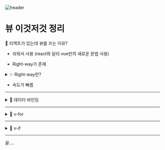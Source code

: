 ![header](https://capsule-render.vercel.app/api?type=waving&color=auto&height=300&section=header&text=뷰%20정리%20&fontSize=90&animation=fadeIn&fontAlignY=38&desc=%20이성규&descAlignY=65&descAlign=90)

# 뷰 이것저것 정리

📌 리액트가 있는데 뷰를 쓰는 이유?

- 쉬워서 사용 (react와 달리 vue만의 새로운 문법 사용)

- Right-way가 존재

<details markdown="1">
<summary>✨ Right-way란?</summary>

- for 반목문을 사용하려 할때 (mpa, forEach, for in , for of 등 여러 반복문으로 사용가능하지만 vue는 v-for에 박아넣음

- 이로인해 협헙이나 수정 관리가 편함

---

</details>

- 속도가 빠름

---
<details markdown="1">
<summary>🎨 데이터 바인딩</summary>

<br>

```javascript
document.getElementById(test).innerHTML = 데이터;
```

- vue는 이럴 필요없이 데이터보관을 하고 HTML 꽂아넣음

```javascript
<script>
export default {
  name : 'App',
  data(){
    return {
      price1 : 60
    }
  }
}

</script>
```

- 로 데이터를 보관하고 

```javascript
<p>{{ price1 }} 원</p>
```

- 데이터를 꽂으면 됨

```javascript
<template>
  <div>
    <h4 :style="스타일">XX 원룸</h4>
    <p>XX 만원</p>
  </div>
  <div>
    <h4>XX 원룸</h4>
    <p>XX 만원</p>
  </div>
</template>

<script>
export default {
  name : 'App',
  data(){
    return {
      price1 : 60,
      스타일 : 'color:red'
    }
  }
}

</script>
```

- style="" id="" class="" 에도 데이터를 꽂을 수 있음

---

</details>

---

<details markdown="1">
<summary>🧨 v-for </summary>

<br>

```javascript
<div class="menu">
  <a v-for="test in 3" :key="test">Home</a>
</div>
```

- 원하는 태그에 v-for="작명 in 반복할횟수" 를 적음
 
- key 속성은 반복문돌릴 때 필요

- 위에 코드는 a태그가 3개 생성

```javascript
<div class="menu">
  <a v-for="test in subject" :key="test">{{ test }}</a>
</div>

data(){
  return {
    subject : ['Home', 'Shop', 'About']
  }
}
```

- subject안의 자료 갯수만큼 반복

- test는 반복될 때마다 subject 안에 있던 자료들

```javascript
<div class="menu">
  <a v-for="(test,i) in subject" :key="i"> {{ test }}</a>
</div>
```

- i 가 증가하면서 subject 안에 내용이 반복 출력

```javascript
<div v-for="(a,i) in products" :key="i">
  <h4>{{products[i]}}</h4>
  <p>50만원</p>
</div>
```

- 반복문을 돌리면서 products[i]를 상품명으로 출력

```javascript
<div>
  <h4>{{products[0]}}</h4>
  <p>50만원</p>
  <button @click="신고수++">허위매물신고</button>
  <span>신고수 : {신고수}</span>
</div>
```

- @click 을 통하여 data 상승

```javascript
<div>
  <h4>{{products[0]}}</h4>
  <p>50만원</p>
  <button @click="increase()">허위매물신고</button>
  <span>신고수 : {신고수}</span>
</div>
```

</details>

---

<details markdown="1">
<summary>🎃 v-if </summary>

<br>

```javascript
<div class="black-bg" v-if="모달창열렸나 == true">
  <div class="white-bg">
    <h4>상세페이지</h4>
    <p>상세페이지내용임</p>
  </div>
</div>
```

```javascript
data(){
  return {
    모달창열렸나 : true,
  }
}
```

- @click 버튼으로 on&&off 구현 가능

```javascript
<div v-for="(a, i) in 원룸들" :key="i">
  <img :src="a.image" class="room-img">
  <h4 @click="모달창열렸니 = true; 누른거 = i">{{a.title}}</h4>
  <p>{{a.price}}</p>
</div>
```
- v-else 라는 문법 존재

```javascript
<div v-if="1 == 2">
  안녕하세요
</div>
<div v-else>
  안녕하세요2
</div>
```

- else if 문법 가능

```javascript
<div v-if="1 == 2">
  안녕하세요
</div>
<div v-else-if="1 == 3">
  안녕하세요2
</div>
```

```javascript
<div class="black-bg" v-if="모달창열렸니 == true">
  <div class="white-bg">
    <img :src="원룸들[누른거].image" style="width:100%">
    <h4>{{ 원룸들[누른거].title }}</h4>
    <p>{{ 원룸들[누른거].content }}</p>
    <p>{{ 원룸들[누른거].price }} 원</p>
    <button @click="모달창열렸니 = false">닫기</button>
  </div>
</div>
```

---

</details>

---

끝....
